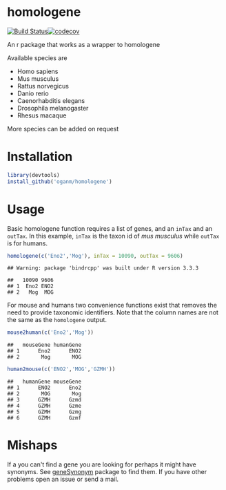 
homologene
==========

[![Build Status](https://travis-ci.org/oganm/homologene.svg?branch=master)](https://travis-ci.org/oganm/homologene)[![codecov](https://codecov.io/gh/oganm/homologene/branch/master/graph/badge.svg)](https://codecov.io/gh/oganm/homologene)

An r package that works as a wrapper to homologene

Available species are

-   Homo sapiens
-   Mus musculus
-   Rattus norvegicus
-   Danio rerio
-   Caenorhabditis elegans
-   Drosophila melanogaster
-   Rhesus macaque

More species can be added on request

Installation
============

``` r
library(devtools)
install_github('oganm/homologene')
```

Usage
=====

Basic homologene function requires a list of genes, and an `inTax` and an `outTax`. In this example, `inTax` is the taxon id of *mus musculus* while `outTax` is for humans.

``` r
homologene(c('Eno2','Mog'), inTax = 10090, outTax = 9606)
```

    ## Warning: package 'bindrcpp' was built under R version 3.3.3

    ##   10090 9606
    ## 1  Eno2 ENO2
    ## 2   Mog  MOG

For mouse and humans two convenience functions exist that removes the need to provide taxonomic identifiers. Note that the column names are not the same as the `homologene` output.

``` r
mouse2human(c('Eno2','Mog'))
```

    ##   mouseGene humanGene
    ## 1      Eno2      ENO2
    ## 2       Mog       MOG

``` r
human2mouse(c('ENO2','MOG','GZMH'))
```

    ##   humanGene mouseGene
    ## 1      ENO2      Eno2
    ## 2       MOG       Mog
    ## 3      GZMH      Gzmd
    ## 4      GZMH      Gzme
    ## 5      GZMH      Gzmg
    ## 6      GZMH      Gzmf

Mishaps
=======

If a you can't find a gene you are looking for perhaps it might have synonyms. See [geneSynonym](https://github.com/oganm/geneSynonym.git) package to find them. If you have other problems open an issue or send a mail.

